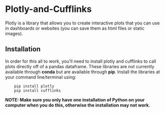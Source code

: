 # Plotly-and-Cufflinks 
Plotly is a library that allows you to create interactive plots that you can use in dashboards or websites (you can save them as html files or static images). 

## Installation
In order for this all to work, you'll need to install plotly and cufflinks to call plots directly off of a pandas dataframe. These libraries are not currently available through **conda** but are available through **pip**. Install the libraries at your command line/terminal using:  
```   
    pip install plotly  
    pip install cufflinks  
```    
**NOTE: Make sure you only have one installation of Python on your computer when you do this, otherwise the installation may not work.**
